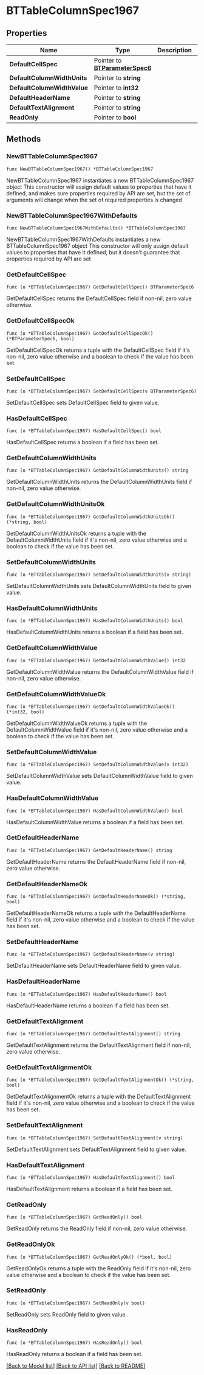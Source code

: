 # BTTableColumnSpec1967

## Properties

Name | Type | Description | Notes
------------ | ------------- | ------------- | -------------
**DefaultCellSpec** | Pointer to [**BTParameterSpec6**](BTParameterSpec6.md) |  | [optional] 
**DefaultColumnWidthUnits** | Pointer to **string** |  | [optional] 
**DefaultColumnWidthValue** | Pointer to **int32** |  | [optional] 
**DefaultHeaderName** | Pointer to **string** |  | [optional] 
**DefaultTextAlignment** | Pointer to **string** |  | [optional] 
**ReadOnly** | Pointer to **bool** |  | [optional] 

## Methods

### NewBTTableColumnSpec1967

`func NewBTTableColumnSpec1967() *BTTableColumnSpec1967`

NewBTTableColumnSpec1967 instantiates a new BTTableColumnSpec1967 object
This constructor will assign default values to properties that have it defined,
and makes sure properties required by API are set, but the set of arguments
will change when the set of required properties is changed

### NewBTTableColumnSpec1967WithDefaults

`func NewBTTableColumnSpec1967WithDefaults() *BTTableColumnSpec1967`

NewBTTableColumnSpec1967WithDefaults instantiates a new BTTableColumnSpec1967 object
This constructor will only assign default values to properties that have it defined,
but it doesn't guarantee that properties required by API are set

### GetDefaultCellSpec

`func (o *BTTableColumnSpec1967) GetDefaultCellSpec() BTParameterSpec6`

GetDefaultCellSpec returns the DefaultCellSpec field if non-nil, zero value otherwise.

### GetDefaultCellSpecOk

`func (o *BTTableColumnSpec1967) GetDefaultCellSpecOk() (*BTParameterSpec6, bool)`

GetDefaultCellSpecOk returns a tuple with the DefaultCellSpec field if it's non-nil, zero value otherwise
and a boolean to check if the value has been set.

### SetDefaultCellSpec

`func (o *BTTableColumnSpec1967) SetDefaultCellSpec(v BTParameterSpec6)`

SetDefaultCellSpec sets DefaultCellSpec field to given value.

### HasDefaultCellSpec

`func (o *BTTableColumnSpec1967) HasDefaultCellSpec() bool`

HasDefaultCellSpec returns a boolean if a field has been set.

### GetDefaultColumnWidthUnits

`func (o *BTTableColumnSpec1967) GetDefaultColumnWidthUnits() string`

GetDefaultColumnWidthUnits returns the DefaultColumnWidthUnits field if non-nil, zero value otherwise.

### GetDefaultColumnWidthUnitsOk

`func (o *BTTableColumnSpec1967) GetDefaultColumnWidthUnitsOk() (*string, bool)`

GetDefaultColumnWidthUnitsOk returns a tuple with the DefaultColumnWidthUnits field if it's non-nil, zero value otherwise
and a boolean to check if the value has been set.

### SetDefaultColumnWidthUnits

`func (o *BTTableColumnSpec1967) SetDefaultColumnWidthUnits(v string)`

SetDefaultColumnWidthUnits sets DefaultColumnWidthUnits field to given value.

### HasDefaultColumnWidthUnits

`func (o *BTTableColumnSpec1967) HasDefaultColumnWidthUnits() bool`

HasDefaultColumnWidthUnits returns a boolean if a field has been set.

### GetDefaultColumnWidthValue

`func (o *BTTableColumnSpec1967) GetDefaultColumnWidthValue() int32`

GetDefaultColumnWidthValue returns the DefaultColumnWidthValue field if non-nil, zero value otherwise.

### GetDefaultColumnWidthValueOk

`func (o *BTTableColumnSpec1967) GetDefaultColumnWidthValueOk() (*int32, bool)`

GetDefaultColumnWidthValueOk returns a tuple with the DefaultColumnWidthValue field if it's non-nil, zero value otherwise
and a boolean to check if the value has been set.

### SetDefaultColumnWidthValue

`func (o *BTTableColumnSpec1967) SetDefaultColumnWidthValue(v int32)`

SetDefaultColumnWidthValue sets DefaultColumnWidthValue field to given value.

### HasDefaultColumnWidthValue

`func (o *BTTableColumnSpec1967) HasDefaultColumnWidthValue() bool`

HasDefaultColumnWidthValue returns a boolean if a field has been set.

### GetDefaultHeaderName

`func (o *BTTableColumnSpec1967) GetDefaultHeaderName() string`

GetDefaultHeaderName returns the DefaultHeaderName field if non-nil, zero value otherwise.

### GetDefaultHeaderNameOk

`func (o *BTTableColumnSpec1967) GetDefaultHeaderNameOk() (*string, bool)`

GetDefaultHeaderNameOk returns a tuple with the DefaultHeaderName field if it's non-nil, zero value otherwise
and a boolean to check if the value has been set.

### SetDefaultHeaderName

`func (o *BTTableColumnSpec1967) SetDefaultHeaderName(v string)`

SetDefaultHeaderName sets DefaultHeaderName field to given value.

### HasDefaultHeaderName

`func (o *BTTableColumnSpec1967) HasDefaultHeaderName() bool`

HasDefaultHeaderName returns a boolean if a field has been set.

### GetDefaultTextAlignment

`func (o *BTTableColumnSpec1967) GetDefaultTextAlignment() string`

GetDefaultTextAlignment returns the DefaultTextAlignment field if non-nil, zero value otherwise.

### GetDefaultTextAlignmentOk

`func (o *BTTableColumnSpec1967) GetDefaultTextAlignmentOk() (*string, bool)`

GetDefaultTextAlignmentOk returns a tuple with the DefaultTextAlignment field if it's non-nil, zero value otherwise
and a boolean to check if the value has been set.

### SetDefaultTextAlignment

`func (o *BTTableColumnSpec1967) SetDefaultTextAlignment(v string)`

SetDefaultTextAlignment sets DefaultTextAlignment field to given value.

### HasDefaultTextAlignment

`func (o *BTTableColumnSpec1967) HasDefaultTextAlignment() bool`

HasDefaultTextAlignment returns a boolean if a field has been set.

### GetReadOnly

`func (o *BTTableColumnSpec1967) GetReadOnly() bool`

GetReadOnly returns the ReadOnly field if non-nil, zero value otherwise.

### GetReadOnlyOk

`func (o *BTTableColumnSpec1967) GetReadOnlyOk() (*bool, bool)`

GetReadOnlyOk returns a tuple with the ReadOnly field if it's non-nil, zero value otherwise
and a boolean to check if the value has been set.

### SetReadOnly

`func (o *BTTableColumnSpec1967) SetReadOnly(v bool)`

SetReadOnly sets ReadOnly field to given value.

### HasReadOnly

`func (o *BTTableColumnSpec1967) HasReadOnly() bool`

HasReadOnly returns a boolean if a field has been set.


[[Back to Model list]](../README.md#documentation-for-models) [[Back to API list]](../README.md#documentation-for-api-endpoints) [[Back to README]](../README.md)


